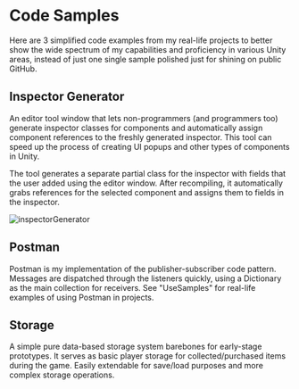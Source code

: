 
# Code Samples

Here are 3 simplified code examples from my real-life projects to better show the wide spectrum of my capabilities and proficiency in various Unity areas, instead of just one single sample polished just for shining on public GitHub.

## Inspector Generator
An editor tool window that lets non-programmers (and programmers too) generate inspector classes for components and automatically assign component references to the freshly generated inspector. This tool can speed up the process of creating UI popups and other types of components in Unity.

The tool generates a separate partial class for the inspector with fields that the user added using the editor window. After recompiling, it automatically grabs references for the selected component and assigns them to fields in the inspector.

![inspectorGenerator](https://github.com/Muciojad/CodeSamples/assets/10184394/e519edb4-b5f3-4a85-a2e3-9b89d639857d)


## Postman

Postman is my implementation of the publisher-subscriber code pattern. Messages are dispatched through the listeners quickly, using a Dictionary as the main collection for receivers. See "UseSamples" for real-life examples of using Postman in projects.

## Storage

A simple pure data-based storage system barebones for early-stage prototypes. It serves as basic player storage for collected/purchased items during the game. Easily extendable for save/load purposes and more complex storage operations.
